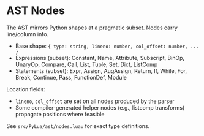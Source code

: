 # AST Nodes

The AST mirrors Python shapes at a pragmatic subset. Nodes carry line/column info.

- Base shape: `{ type: string, lineno: number, col_offset: number, ... }`
- Expressions (subset): Constant, Name, Attribute, Subscript, BinOp, UnaryOp, Compare, Call, List, Tuple, Set, Dict, ListComp
- Statements (subset): Expr, Assign, AugAssign, Return, If, While, For, Break, Continue, Pass, FunctionDef, Module

Location fields:

- `lineno`, `col_offset` are set on all nodes produced by the parser
- Some compiler-generated helper nodes (e.g., listcomp transforms) propagate positions where feasible

See `src/PyLua/ast/nodes.luau` for exact type definitions.
